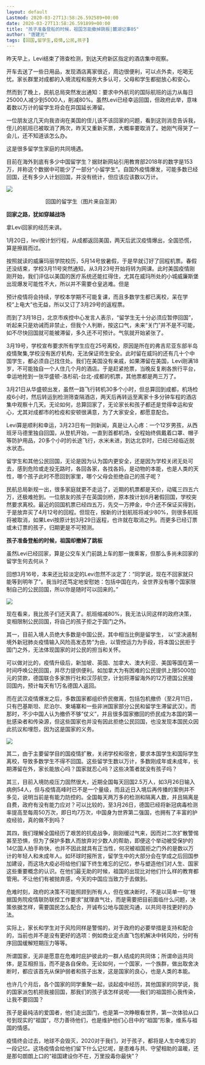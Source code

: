 ```yaml
---
layout: default
Lastmod: 2020-03-27T13:58:26.592589+00:00
date: 2020-03-27T13:58:26.591899+00:00
title: "孩子准备登船的时候，祖国怎能撤掉跳板|麓湖记事05"
author: "唐建光"
tags: [回国,留学生,疫情,公民,孩子]
---
```


昨天早上，Levi结束了筛查检测，到达天府新区指定的酒店集中观察。

  

开车去送了一些日用品，发现酒店离家很近，周边很便利，可以点外卖，吃喝无忧。家长群里对成都的入境流程和服务大多认可，父母和学生都挺放心和安心。

  

然而到了晚上，民航总局突然发出通知：要求中外航司的国际航班的运力从每日25000人减少到5000人，削减80%。虽然Levi已经幸运回国，但政府此举，意味着数以万计的留学生将会在异国延长滞留。

  

一位朋友这几天向我咨询在美国的侄儿该不该回家的问题，看到这则消息告诉我，侄儿的航班已被取消了两次，昨天又重新买票，大概率要取消了。她刚气得哭了一会儿，还不知道该怎么办。

  

这是很多留学生家庭的共同境遇。

  

目前在海外到底有多少中国留学生？据财新网站引用教育部2018年的数字是153万，并称这个数据中可能少了一部分“小留学生”。自国外疫情爆发，可能多数已经回国，还有多少人计划回国，并没有统计，但应该应该数以万计。

  

![](https://images.weserv.nl/?url=https%3A//mmbiz.qpic.cn/mmbiz_jpg/zCjicWpexArj8jibjTcSrztfvMRibqR0LURNymnyKgib17gaDK99VaiaDmPTlaMoOLG9tmR6cucwJBicP0RCuRO1Hueg/640%3Fwx_fmt%3Djpeg)

                          回国的留学生（图片来自澎湃）

  

  

  

**回家之路，犹如穿越战场**

  

拿Levi回家的经历来讲。

  

1月20日，levi按计划行程，从成都返回美国，两天后武汉疫情爆出，全国恐慌，算是擦肩而过。

  

按照就读的威廉玛丽学院校历，5月14号放暑假，于是早就订好了回程机票。春假还没结束，学校3月11号突然通知，从3月23号开始将转为网课。此时美国疫情刚刚开始，我们评估以美国的医疗系统还能扛得住，尤其在威玛所处的小城威廉斯堡出现爆发可能性不大，所以并不需要仓皇逃难。但是

预计疫情将会持续，学校本学期不可能复课，而且多数学生都已离校，呆在学校“上电大”也无益，所以又订了3月29号的返程票。

  

而到了3月18日，北京市疾控中心发言人表示，“留学生无十分必须应暂停回国”，听起来只是劝诫而非禁止，但我个人判断，按这口气，未来“关门”并不是不可能，如不尽快回国就可能被滞留，多久还不可预计。气氛就开始紧张了。

  

3月19号，学校宣布要求所有学生应在25号离校，原因是所在的弗吉尼亚东部半岛疫情聚集,学校没有医疗机构，无法保证师生安全。此时留在威玛的还有几十个中国学生，都必须自己找住处。我们在美国没有亲戚，如果滞留在美国，Levi刚满18岁，不可能独自一个人住几个月的酒店。于是赶紧抢票，当晚反复刷各旅行平台，幸运地抢到一张华盛顿\-洛杉矶\-台北\-成都的机票，其他票都是两三万了。

  

3月21日从华盛顿出发，虽然一路飞行转机30多个小时，但总算回到成都，机场检疫6小时，然后转运到检测筛查隔酒店，两天后再转运至离家十多分钟车程的酒店集中观察十几天。无论如何，总算回家了，无论家长和孩子都还是觉得幸运和安心，尤其对成都市的检疫和安顿很满意，为了大家安全，都愿意配合。

  

Levi算是顺利和幸运，3月23日有一则新闻，真是让人心疼：一个12岁男孩，从西班牙马德里独自回国，从登机开始，一直到首都机场，全程始终佩戴着口罩、帽子等防护用品，20多个小时的长途飞行，水米未进，到达北京时，已经已经临近脱水状态。

  

留学生和其他公民回国，无论是因为认为国内更安全，还是因为学校关闭无处可去，感到危险或走投无路时，各回各家，各找各妈，是动物的本能，也是人类的天性，哪个孩子此时不愿回到家里，哪个父母会拒绝自己的孩子呢？  

  

民航总局新规一出，很多家庭就更不走运了，近期的机票都是天价，动辄三四五六万，还极难抢到。一位朋友的孩子在英国剑桥，原本按计划6月暑假回国，学校突然要求离校。最近的回国机票已经四五万，先交一万押金，中介还不保证买得到，于是放弃买了4月12号的回程。但现在，按新的计划航班将减少80%，则很多航班将被取消，如果Levi按原计划3月29日返程，也许就在取消之列。而更多已经订票或未订票的孩子，归期更是不可预测。

  

  

  

**孩子准备登船的时候，祖国却撤掉了跳板**

  

虽然Levi已经回家，算是公交车关门前跳上车的那一拨乘客，但那么多尚未回家的留学生何去何从？

  

回想3月16号，本来还比较淡定的Levi忽然不淡定了：“同学说，现在不回家就只能等到明年了”。我当时还笃定地安慰她：包括中国在内，全世界没有哪个国家限制自己的公民回国，所以你是随时可以回来的。”

  

![](https://images.weserv.nl/?url=https%3A//mmbiz.qpic.cn/mmbiz_jpg/zCjicWpexArj8jibjTcSrztfvMRibqR0LURdEXtSBpW0bUcZicdNUMK7UsshbSicMYdPxEAPBuBLXjn4mQOpFAJ10yA/640%3Fwx_fmt%3Djpeg)

  

  

现在看来，我比孩子们还天真了。航班缩减80%，我无法认同这样的政府决策，变相限制公民回国，将自己的孩子拒之于国门之外。

  

其一，目前入境人员绝大多数是中国公民，其中相当比例是留学生， 以“坚决遏制境外新冠肺炎疫情输入风险高发态势”为由，以管控运力为手段，将本国公民拒于国门之外，无法体现国家的对公民的担当和关怀。

  

可以做对比的，疫情升级后，新加坡、英国、加拿大、澳大利亚、美国等国在第一时间呼唤公民回国，并尽力提供便利。如加拿大为有困难的公民提供上限5000加元的贷款，德国联合多家旅行社和汉莎航空，计划将滞留海外的12万德国公民接回国内，预计每天有1万名德国人返回。

  

而在武汉疫情爆发之后，多数国家都组织侨民撤离，包括包机撤侨（至2月11日，只有巴基斯坦、尼泊尔、柬埔寨和一些非洲国家部分公民和留学生滞留武汉）。而那时，不少中国人认为撤侨不够”仗义”，并且很多国家撤回的侨民成为本国的第一批感染者和传染源，但这些国家也并没有因此拒绝公民回国，也没发现本国民众因此抗议和埋怨，因为这是国家的义务。

  

![](https://images.weserv.nl/?url=https%3A//mmbiz.qpic.cn/mmbiz_jpg/zCjicWpexArj8jibjTcSrztfvMRibqR0LURWhGE4fOuR5F4jbFNJJdtN5bJdXymib0dVkHnVBTWRP4PzaUTLtcezrQ/640%3Fwx_fmt%3Djpeg)

  

其二，由于主要留学目的国疫情扩散，关闭学校和宿舍，要求本国学生和国际学生离校，导致多数学生不得不回国。这些留学生数以万计，多数刚成年或未成年，长期滞留在外，家长能放心吗？国家就忍心吗？这些决策者就没有孩子吗？

  

其三，目前入境防疫压力固然很大，近期全国每天回国2.5万人，如3月26日输入病例54人，但与疫情高峰时已不是一个量级，而且近日入境后再传播的案例并不多见，说明当前是有能力防控的。全国每天两万多的检测和隔离人数，并且隔离是自费，政府有没有能力应对？可以比较的，至3月26日，德国已经将新冠病毒检测率提高至每周50万次，即日均7万次，中国身为世界第二强国，也拥有了丰富的护疫经验，真的做不到吗？

  

其四，我们理解全国经历了艰苦的抗疫战争，刚刚缓过气来，因而对二次扩散警惕甚至恐惧，但为了保护多数人而放弃对少数人的帮助，即便这个举动被受保护的14亿国人拍手称快，也并不因此就具有正当性，何况被祖国拒之门外的是数以万计的年轻人和未成年人。如环球时报所言，留学生中的大部分会在学成之后回国参加建设，而这场大疫必将给他们留下终生难忘的记忆，参与塑造他们对人生、国家这些重要概念的认识。在他们最无助的时候，祖国的出现比对他们什么样的教育都管用。不让他们有被抛弃感，今天的中国应当致力于去做到。

  

危难时刻，政府的决策不可能照顾到所有人，但在做决断时，不是以简单一句“根据国务院疫情联防联控工作要求”就理直气壮，而是需要把目前面临什么问题，决策依据怎样，需要国民怎么配合，开诚布公地与国民沟通，以共同寻找更好的办法。

  

实际上，家长和学生对于风险同样是警惕的，对于政府的必要举措是支持和配合的，当前也并不是没有更好的选项：例如商业定点直飞包机解决中转风险，分时有序回国缓解短期压力等等。

  

所谓国家，无非是愿意在危难时庇护彼此的一群人结成的共同体；所谓命运共同体，是互相担当，而不是各自保命。无论如何，一个国家，一个族群，做出取舍决断时，都应该首先从保护弱者和孩子出发，这是国家的良心，也是人类的本能。

  

也许几个月后，各个国家的同学重聚一起，谈起疫中经历，其他国家的同学说，我的国家派包机把我接回国，那我们的孩子该怎样说呢——我们的祖国担心我传染，让我不要回国？

  

孩子是最纯洁的爱国者，他们走出国门，也是第一次睁眼看世界，第一次体验从口号到现实的“祖国”，尽力善待他们，也是维护他们心目中的“祖国”形象，维系与祖国的情感。

  

疫情终会过去，地球不会毁灭，2020对于我们，对于孩子，都将是人生中难忘的一段记忆。这场疫情会给他们留下什么记忆呢，是患难与共、守望相助的温暖，还是那句朗朗上口的“祖国建设你不在，万里投毒你最快”？

